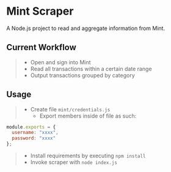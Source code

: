 # Mint Scraper

A Node.js project to read and aggregate information from Mint.

## Current Workflow

> - Open and sign into Mint
> - Read all transactions within a certain date range
> - Output transactions grouped by category

## Usage

> - Create file `mint/credentials.js`
>   - Export members inside of file as such:

```javascript
module.exports = {
  username: "xxxx",
  password: "xxxx"
};
```

> - Install requirements by executing `npm install`
> - Invoke scraper with `node index.js`
